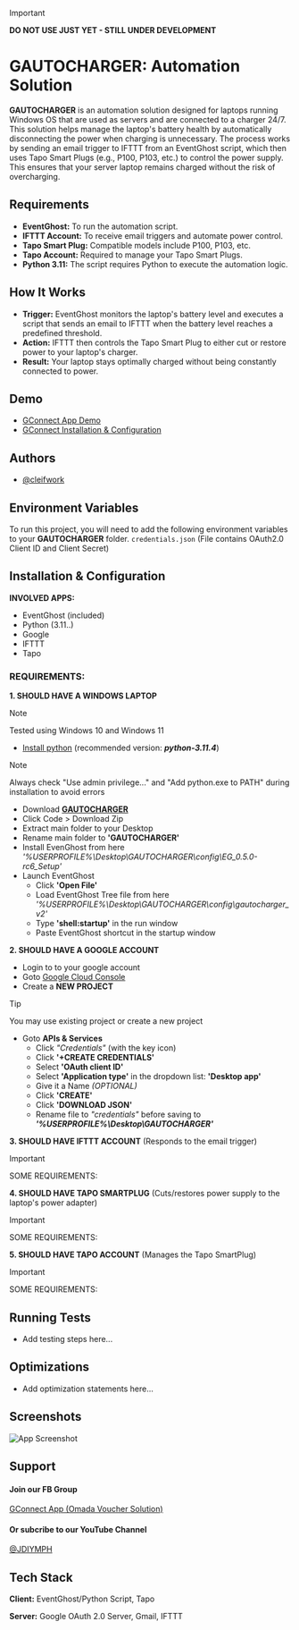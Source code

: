 
> [!IMPORTANT]
> **DO NOT USE JUST YET - STILL UNDER DEVELOPMENT** 


# GAUTOCHARGER: Automation Solution

**GAUTOCHARGER** is an automation solution designed for laptops running Windows OS that are used as servers and are connected to a charger 24/7. This solution helps manage the laptop's battery health by automatically disconnecting the power when charging is unnecessary. The process works by sending an email trigger to IFTTT from an EventGhost script, which then uses Tapo Smart Plugs (e.g., P100, P103, etc.) to control the power supply. This ensures that your server laptop remains charged without the risk of overcharging.

## **Requirements**
- **EventGhost:** To run the automation script.
- **IFTTT Account:** To receive email triggers and automate power control.
- **Tapo Smart Plug:** Compatible models include P100, P103, etc.
- **Tapo Account:** Required to manage your Tapo Smart Plugs.
- **Python 3.11:** The script requires Python to execute the automation logic.

## **How It Works**
- **Trigger:** EventGhost monitors the laptop's battery level and executes a script that sends an email to IFTTT when the battery level reaches a predefined threshold.
- **Action:** IFTTT then controls the Tapo Smart Plug to either cut or restore power to your laptop's charger.
- **Result:** Your laptop stays optimally charged without being constantly connected to power.

## Demo

-   [GConnect App Demo](https://www.youtube.com/)
-   [GConnect Installation & Configuration](https://www.youtube.com/)


## Authors

- [@cleifwork](https://www.github.com/cleifwork)
## Environment Variables

To run this project, you will need to add the following environment variables to your **GAUTOCHARGER** folder.
`credentials.json` (File contains OAuth2.0 Client ID and Client Secret)

## Installation & Configuration

**INVOLVED APPS:**
- EventGhost (included)
- Python (3.11..)
- Google 
- IFTTT 
- Tapo 


### REQUIREMENTS:

**1. SHOULD HAVE A WINDOWS LAPTOP** 
> [!NOTE] 
> Tested using Windows 10 and Windows 11

- [Install python](https://www.python.org/downloads/) (recommended version: _**python-3.11.4**_)
> [!NOTE] 
> Always check "Use admin privilege..." and "Add python.exe to PATH" during installation to avoid errors
  	
- Download **[GAUTOCHARGER](https://github.com/cleifwork/GAUTOCHARGER)**
- Click Code > Download Zip
- Extract main folder to your Desktop
- Rename main folder to **'GAUTOCHARGER'**
- Install EvenGhost from here _'%USERPROFILE%\Desktop\GAUTOCHARGER\config\EG_0.5.0-rc6_Setup'_ 
- Launch EventGhost
	- Click **'Open File'**
	- Load EventGhost Tree file from here _'%USERPROFILE%\Desktop\GAUTOCHARGER\config\gautocharger_v2'_ 
	- Type **'shell:startup'** in the run window
	- Paste EventGhost shortcut in the startup window

**2. SHOULD HAVE A GOOGLE ACCOUNT**
-   Login to to your google account
-   Goto [Google Cloud Console](https://console.cloud.google.com/)
-   Create a **NEW PROJECT** 
> [!TIP]
> You may use existing project or create a new project
-   Goto **APIs & Services**
    -   Click _"Credentials"_ (with the key icon)
    -   Click **'+CREATE CREDENTIALS'**
	-   Select **'OAuth client ID'**
    -   Select **'Application type'** in the dropdown list: **'Desktop app'**
	-   Give it a Name _(OPTIONAL)_
	-   Click **'CREATE'**
	-   Click **'DOWNLOAD JSON'**
	-   Rename file to _"credentials"_ before saving to _**'%USERPROFILE%\Desktop\GAUTOCHARGER'**_  
   
**3. SHOULD HAVE IFTTT ACCOUNT** (Responds to the email trigger)
> [!IMPORTANT]
> SOME REQUIREMENTS: 

**4. SHOULD HAVE TAPO SMARTPLUG** (Cuts/restores power supply to the laptop's power adapter)
> [!IMPORTANT]
> SOME REQUIREMENTS: 

**5. SHOULD HAVE TAPO ACCOUNT** (Manages the Tapo SmartPlug)
> [!IMPORTANT]
> SOME REQUIREMENTS: 

## Running Tests
-   Add testing steps here...

## Optimizations
- Add optimization statements here...

## Screenshots
![App Screenshot](https://drive.google.com/uc?export=view&id=18M-28ac02I2GbAQpDuyhXgcNlsGsb8vU)

## Support

#### Join our FB Group
[GConnect App (Omada Voucher Solution)](https://www.facebook.com/groups/1776872022780742) 
  
#### Or subcribe to our YouTube Channel
[@JDIYMPH](https://www.youtube.com/channel/UC9O3ezuyjS7C6V7-ZAHCQrA)
## Tech Stack

**Client:** EventGhost/Python Script, Tapo

**Server:** Google OAuth 2.0 Server, Gmail, IFTTT 
